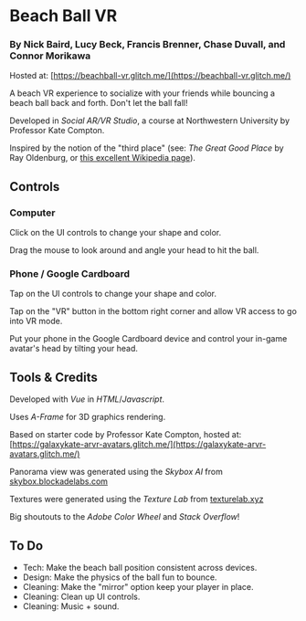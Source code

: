 # Beach Ball VR
### By Nick Baird, Lucy Beck, Francis Brenner, Chase Duvall, and Connor Morikawa

Hosted at: [https://beachball-vr.glitch.me/](https://beachball-vr.glitch.me/)

A beach VR experience to socialize with your friends while bouncing a beach ball back and forth. Don't let the ball fall!

Developed in *Social AR/VR Studio*, a course at Northwestern University by Professor Kate Compton.

Inspired by the notion of the "third place" (see: *The Great Good Place* by Ray Oldenburg, or [this excellent Wikipedia page](https://en.wikipedia.org/wiki/Third_place)).

## Controls

### Computer

Click on the UI controls to change your shape and color.

Drag the mouse to look around and angle your head to hit the ball.

### Phone / Google Cardboard

Tap on the UI controls to change your shape and color.

Tap on the "VR" button in the bottom right corner and allow VR access to go into VR mode.

Put your phone in the Google Cardboard device and control your in-game avatar's head by tilting your head.

## Tools & Credits
Developed with *Vue* in *HTML*/*Javascript*.

Uses *A-Frame* for 3D graphics rendering.

Based on starter code by Professor Kate Compton, hosted at: [https://galaxykate-arvr-avatars.glitch.me/](https://galaxykate-arvr-avatars.glitch.me/)

Panorama view was generated using the *Skybox AI* from [skybox.blockadelabs.com](skybox.blockadelabs.com)

Textures were generated using the *Texture Lab* from [texturelab.xyz](texturelab.xyz)

Big shoutouts to the *Adobe Color Wheel* and *Stack Overflow*!

## To Do
- Tech: Make the beach ball position consistent across devices.
- Design: Make the physics of the ball fun to bounce.
- Cleaning: Make the "mirror" option keep your player in place.
- Cleaning: Clean up UI controls.
- Cleaning: Music + sound.